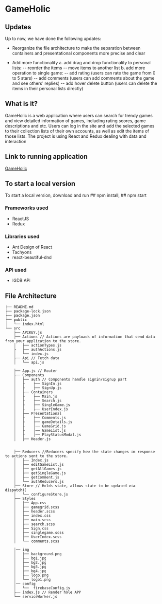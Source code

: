 # GameHolic

## Updates
Up to now, we have done the following updates:
* Reorganize the file architecture to make the separation between containers and presentational components more precise and clear

* Add more functionality
a. add drag and drop functionality to personal lists:
-- reorder the items
-- move items to another list
b. add more operation to single game:
-- add rating (users can rate the game from 0 to 5 stars) 
-- add comments (users can add comments about the game and see others' replies)
-- add hover delete button (users can delete the items in their personal lists directly)

## What is it?
GameHolic is a web application where users can search for trendy games and view detailed information of games, including rating scores, game descriptions and etc. Users can log in the site and add the selected games to their collection lists of their own accounts, as well as edit the items of those lists. The project is using React and Redux dealing with data and interaction

## Link to running application
[GameHolic](https://game-holic-590ee.firebaseapp.com/)

## To start a local version
To start a local version, download and run ## npm install, ## npm start
  
### Frameworks used
* ReactJS
* Redux

### Libraries used
* Ant Design of React
* Tachyons
* react-beautiful-dnd

### API used
* IGDB API

## File Architecture
```
├── README.md
├── package-lock.json
├── package.json
├── public
│   └── index.html
└── src
    ├── APIKEY.js
    ├── Actions // Actions are payloads of information that send data from your application to the store. 
    │   ├── actionTypes.js
    ├   ├── authActions.js
    │   └── index.js
    ├── Api // Fetch data 
    │   └── api.js

    ├── App.js // Router
    ├── Components
    │   ├── auth // Components handle signin/signup part
    │   ├    ├── SignIn.js
    │   ├    ├── SignUp.js
    │   ├── Containers
    │   ├    ├── Main.js
    │   ├    ├── Search.js
    │   ├    ├── SingleGame.js
    │   ├    ├── UserIndex.js    
    │   ├── Presentational
    │   ├    ├── Comments.js
    │   ├    ├── gameDetails.js
    │   ├    │── GameGrid.js
    │   ├    │── GameList.js
    │   ├    │── PlayStatusModal.js
    │   ├── Header.js


    ├── Reducers //Reducers specify how the state changes in response to actions sent to the store.
    │   ├── Index.js
    │   ├── editGameList.js
    │   ├── getAllGames.js
    │   ├── getSingleGame.js
    │   ├── getComment.js    
    │   └── authReducers.js
    ├── Store // Holds state, allows state to be updated via dispatch()
    │   └── configureStore.js
    ├── Styles
    │   ├── App.css
    │   ├── gamegrid.scss
    │   ├── header.scss
    │   ├── index.css
    │   ├── main.scss
    │   ├── search.scss
    │   ├── Sign.css
    │   ├── singlegame.scss
    │   ├── UserIndex.scss
    │   └── comments.scss

    │── img
    │   ├── background.png
    │   ├── bg1.jpg
    │   ├── bg2.jpg
    │   ├── bg3.jpg
    │   ├── bg4.jpg
    │   ├── logo.png
    │   └── logo1.png
    │── config
    │   └──  firebaseConfig.js
    ├── index.js // Render hole APP
    └── serviceWorker.js
```
